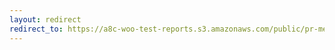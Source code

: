 ```yaml
---
layout: redirect
redirect_to: https://a8c-woo-test-reports.s3.amazonaws.com/public/pr-merge/45329/e2e/index.html
---
```

